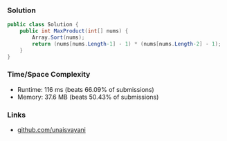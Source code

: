 ### Solution

```c#
public class Solution {
    public int MaxProduct(int[] nums) {
        Array.Sort(nums);
        return (nums[nums.Length-1] - 1) * (nums[nums.Length-2] - 1);
    }
}
```

### Time/Space Complexity

- Runtime: 116 ms (beats 66.09% of submissions)
- Memory: 37.6 MB (beats 50.43% of submissions)

### Links

- [github.com/unaisvayani](https://github.com/unaisvayani)